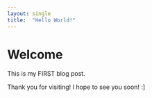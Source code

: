 ```yaml
---
layout: single
title:  "Hello World!"
---
```


# Welcome

This is my FIRST blog post.

Thank you for visiting! I hope to see you soon!
:]
